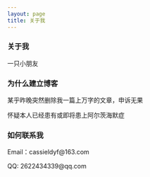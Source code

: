 ```yaml
---
layout: page
title: 关于我
---
```

<h3> 关于我 </h3>  
<p>
<p>
一只小朋友
<h3> 为什么建立博客 </h3>  
<p>
<p>
某乎昨晚突然删除我一篇上万字的文章，申诉无果
<p>
怀疑本人已经患有或即将患上阿尔茨海默症

<h3> 如何联系我 </h3>  
<p>
<p>
Email：cassieldyf@163.com       
<p>
QQ: 2622434339@qq.com     
